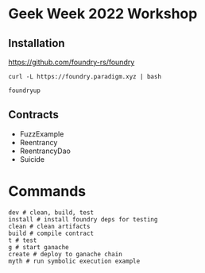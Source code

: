 # Geek Week 2022 Workshop

## Installation
https://github.com/foundry-rs/foundry

```
curl -L https://foundry.paradigm.xyz | bash
```

```
foundryup
```

## Contracts
- FuzzExample
- Reentrancy
- ReentrancyDao
- Suicide

# Commands
```
dev # clean, build, test
install # install foundry deps for testing
clean # clean artifacts
build # compile contract
t # test
g # start ganache
create # deploy to ganache chain
myth # run symbolic execution example
```